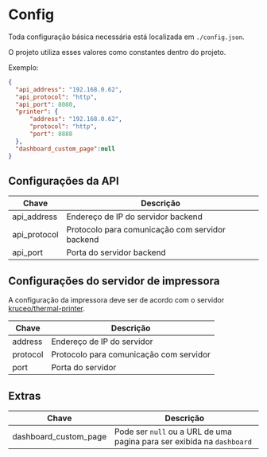 # Config

Toda configuração básica necessária está localizada em `./config.json`.

O projeto utiliza esses valores como constantes dentro do projeto.

Exemplo:

```json
{
  "api_address": "192.168.0.62",
  "api_protocol": "http",
  "api_port": 8080,
  "printer": {
      "address": "192.168.0.62",
      "protocol": "http",
      "port": 8888
  },
  "dashboard_custom_page":null
}
```

## Configurações da API

|Chave        |Descrição                                      |
|-------------|-----------------------------------------------|
|api_address  |Endereço de IP do servidor backend             |
|api_protocol |Protocolo para comunicação com servidor backend|
|api_port     |Porta do servidor backend                      |

## Configurações do servidor de impressora

A configuração da impressora deve ser de acordo com o servidor [kruceo/thermal-printer](https://github.com/kruceo/thermal-printer).

|Chave        |Descrição                                      |
|-------------|-----------------------------------------------|
|address      |Endereço de IP do servidor                     |
|protocol     |Protocolo para comunicação com servidor        |
|port         |Porta do servidor                              |

## Extras 

|Chave|Descrição|
|-----|---------|
|dashboard_custom_page|Pode ser `null` ou a URL de uma pagina para ser exibida na `dashboard`|